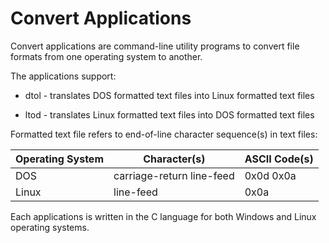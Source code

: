 Convert Applications
====================

Convert applications are command-line utility programs to convert file formats from one operating system to another.

The applications support:

* dtol - translates DOS formatted text files into Linux formatted text files

* ltod - translates Linux formatted text files into DOS formatted text files

Formatted text file refers to end-of-line character sequence(s) in text files:

| Operating System | Character(s) | ASCII Code(s) |
| --- | --- | --- |
| DOS | carriage-return line-feed | 0x0d 0x0a |
| Linux | line-feed | 0x0a |

Each applications is written in the C language for both Windows and Linux operating systems.

